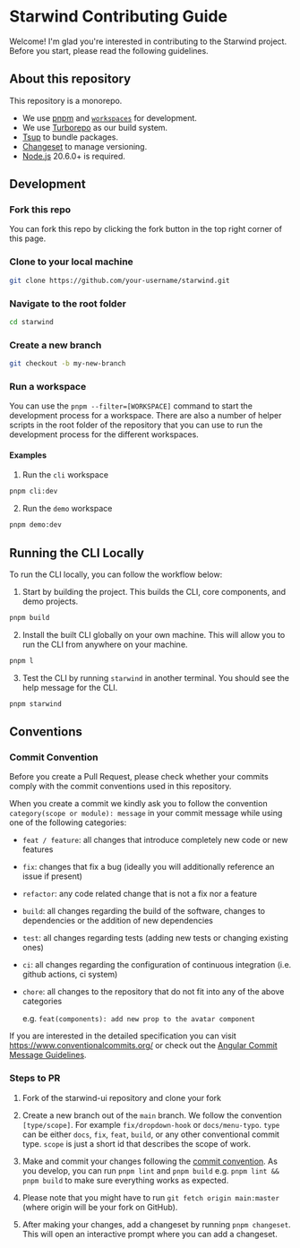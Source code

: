 # Starwind Contributing Guide

Welcome! I'm glad you're interested in contributing to the Starwind project. Before you start, please read the following guidelines.

## About this repository

This repository is a monorepo.

- We use [pnpm](https://pnpm.io) and [`workspaces`](https://pnpm.io/workspaces) for development.
- We use [Turborepo](https://turbo.build/repo) as our build system.
- [Tsup](https://tsup.egoist.sh/) to bundle packages.
- [Changeset](https://changeset.dev/) to manage versioning.
- [Node.js](https://nodejs.org/en) 20.6.0+ is required.

## Development

### Fork this repo

You can fork this repo by clicking the fork button in the top right corner of this page.

### Clone to your local machine

```bash
git clone https://github.com/your-username/starwind.git
```

### Navigate to the root folder

```bash
cd starwind
```

### Create a new branch

```bash
git checkout -b my-new-branch
```

### Run a workspace

You can use the `pnpm --filter=[WORKSPACE]` command to start the development process for a workspace. There are also a number of helper scripts in the root folder of the repository that you can use to run the development process for the different workspaces.

#### Examples

1. Run the `cli` workspace

```bash
pnpm cli:dev
```

2. Run the `demo` workspace

```bash
pnpm demo:dev
```

## Running the CLI Locally

To run the CLI locally, you can follow the workflow below:

1. Start by building the project. This builds the CLI, core components, and
   demo projects.

```bash
pnpm build
```

2. Install the built CLI globally on your own machine. This will allow you to
   run the CLI from anywhere on your machine.

```bash
pnpm l
```

3. Test the CLI by running `starwind` in another terminal. You should see the help
   message for the CLI.

```bash
pnpm starwind
```

## Conventions

### Commit Convention

Before you create a Pull Request, please check whether your commits comply with
the commit conventions used in this repository.

When you create a commit we kindly ask you to follow the convention
`category(scope or module): message` in your commit message while using one of
the following categories:

- `feat / feature`: all changes that introduce completely new code or new
  features
- `fix`: changes that fix a bug (ideally you will additionally reference an
  issue if present)
- `refactor`: any code related change that is not a fix nor a feature
- `build`: all changes regarding the build of the software, changes to
  dependencies or the addition of new dependencies
- `test`: all changes regarding tests (adding new tests or changing existing
  ones)
- `ci`: all changes regarding the configuration of continuous integration (i.e.
  github actions, ci system)
- `chore`: all changes to the repository that do not fit into any of the above
  categories

  e.g. `feat(components): add new prop to the avatar component`

If you are interested in the detailed specification you can visit
https://www.conventionalcommits.org/ or check out the
[Angular Commit Message Guidelines](https://github.com/angular/angular/blob/22b96b9/CONTRIBUTING.md#-commit-message-guidelines).

### Steps to PR

1. Fork of the starwind-ui repository and clone your fork

2. Create a new branch out of the `main` branch. We follow the convention
   `[type/scope]`. For example `fix/dropdown-hook` or `docs/menu-typo`. `type`
   can be either `docs`, `fix`, `feat`, `build`, or any other conventional
   commit type. `scope` is just a short id that describes the scope of work.

3. Make and commit your changes following the
   [commit convention](https://github.com/starwind-ui/starwind-ui/blob/main/CONTRIBUTING.md#commit-convention).
   As you develop, you can run `pnpm lint` and
   `pnpm build` e.g. `pnpm lint && pnpm build` to make sure everything works as expected.

4. Please note that you might have to run `git fetch origin main:master` (where
   origin will be your fork on GitHub).

5. After making your changes, add a changeset by running `pnpm changeset`. This will open an interactive prompt where you can add a changeset.
